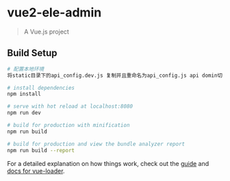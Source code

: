 # vue2-ele-admin

> A Vue.js project

## Build Setup

``` bash
# 配置本地环境
将static目录下的api_config.dev.js 复制并且重命名为api_config.js api domin切换成自己本地的api domin

# install dependencies
npm install

# serve with hot reload at localhost:8080
npm run dev

# build for production with minification
npm run build

# build for production and view the bundle analyzer report
npm run build --report
```

For a detailed explanation on how things work, check out the [guide](http://vuejs-templates.github.io/webpack/) and [docs for vue-loader](http://vuejs.github.io/vue-loader).

